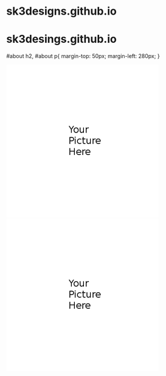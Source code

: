 # sk3designs.github.io
# sk3desings.github.io


#about h2, #about p{
  margin-top: 50px;
  margin-left: 280px;
}

<img src="img/about-picture.png">
<img src="img/about-picture.png">

